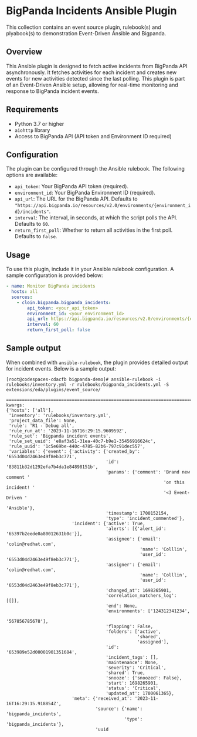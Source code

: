 # BigPanda Incidents Ansible Plugin

This collection contains an event source plugin, rulebook(s) and plyabook(s) to demonstration Event-Driven Ansible and Bigpanda.

## Overview
This Ansible plugin is designed to fetch active incidents from BigPanda API asynchronously. It fetches activities for each incident and creates new events for new activities detected since the last polling. This plugin is part of an Event-Driven Ansible setup, allowing for real-time monitoring and response to BigPanda incident events.

## Requirements
- Python 3.7 or higher
- `aiohttp` library
- Access to BigPanda API (API token and Environment ID required)

## Configuration
The plugin can be configured through the Ansible rulebook. The following options are available:

- `api_token`: Your BigPanda API token (required).
- `environment_id`: Your BigPanda Environment ID (required).
- `api_url`: The URL for the BigPanda API. Defaults to `"https://api.bigpanda.io/resources/v2.0/environments/{environment_id}/incidents"`.
- `interval`: The interval, in seconds, at which the script polls the API. Defaults to `60`.
- `return_first_poll`: Whether to return all activities in the first poll. Defaults to `false`.

## Usage
To use this plugin, include it in your Ansible rulebook configuration. A sample configuration is provided below:

```yaml
- name: Monitor BigPanda incidents
  hosts: all
  sources:
    - cloin.bigpanda.bigpanda_incidents:
        api_token: <your_api_token>
        environment_id: <your_environment_id>
        api_url: https://api.bigpanda.io/resources/v2.0/environments/{environment_id}/incidents
        interval: 60
        return_first_poll: false
```

## Sample output

When combined with `ansible-rulebook`, the plugin provides detailed output for incident events. Below is a sample output:

```
[root@codespaces-cdacfb bigpanda-demo]# ansible-rulebook -i rulebooks/inventory.yml -r rulebooks/bigpanda_incidents.yml -S extensions/eda/plugins/event_source/

====================================================================================================================================================
kwargs:
{'hosts': ['all'],
 'inventory': 'rulebooks/inventory.yml',
 'project_data_file': None,
 'rule': 'R1 - Debug all',
 'rule_run_at': '2023-11-16T16:29:15.960959Z',
 'rule_set': 'Bigpanda incident events',
 'rule_set_uuid': 'e8af3a51-31ea-40c7-b9e1-35456916624c',
 'rule_uuid': '1c5e69be-440c-4785-82b6-797c91dec557',
 'variables': {'event': {'activity': {'created_by': '6553d04d2463e49f8eb3c771',
                                      'id': '83811b32d1292efa7b4da1e84898151b',
                                      'params': {'comment': 'Brand new comment '
                                                            'on this incident! '
                                                            '<3 Event-Driven '
                                                            'Ansible'},
                                      'timestamp': 1700152154,
                                      'type': 'incident_commented'},
                         'incident': {'active': True,
                                      'alerts': [{'alert_id': '65397b2eede0a80012631b0c'}],
                                      'assignee': {'email': 'colin@redhat.com',
                                                   'name': 'Colllin',
                                                   'user_id': '6553d04d2463e49f8eb3c771'},
                                      'assigner': {'email': 'colin@redhat.com',
                                                   'name': 'Colllin',
                                                   'user_id': '6553d04d2463e49f8eb3c771'},
                                      'changed_at': 1698265901,
                                      'correlation_matchers_log': [[]],
                                      'end': None,
                                      'environments': ['124312341234',
                                                       '567856785678'],
                                      'flapping': False,
                                      'folders': ['active',
                                                  'shared',
                                                  'assigned'],
                                      'id': '653989e52d00001901351684',
                                      'incident_tags': [],
                                      'maintenance': None,
                                      'severity': 'Critical',
                                      'shared': True,
                                      'snooze': {'snoozed': False},
                                      'start': 1698265901,
                                      'status': 'Critical',
                                      'updated_at': 1700061365},
                         'meta': {'received_at': '2023-11-16T16:29:15.918854Z',
                                  'source': {'name': 'bigpanda_incidents',
                                             'type': 'bigpanda_incidents'},
                                  'uuid
```